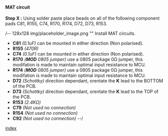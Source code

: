 #### MAT circuit ####
**Step X :**
Using solder paste place beads on all of the following component pads C81, R155, C74, R170, R174, D72, D73, R153.

/-- 128x128 img/placeholder_image.png "" Install MAT circuits. 

- **C81**  *(0.1uF)* can be mounted in either direction (Non polarised).
- **R155** *(470R)*
- **C74**  *(0.1uF)* can be mounted in either direction (Non polarised).
- **R170** *(**MOD** 0805 jumper)* use a 0805 package 0&ohm; jumper, this modifation is made to maintain optimal input resistance to MCU.
- **R174** *(**MOD** 0805 jumper)* use a 0805 package 0&ohm; jumper, this modifation is made to maintain optimal input resistance to MCU.
- **D72**  *(Schottky)* direction dependant, orentate the **K** lead to the BOTTOM of the PCB.
- **D73**  *(Schottky)* direction dependant, orentate the **K** lead to the TOP of the PCB.
- **R153** *(2.4K&ohm;)*
- **C79**  *(Not used no connection)*
- **R154** *(Not used no connection)*
- **C92**  *(Not used no connection)*
--/

[index](#index)
